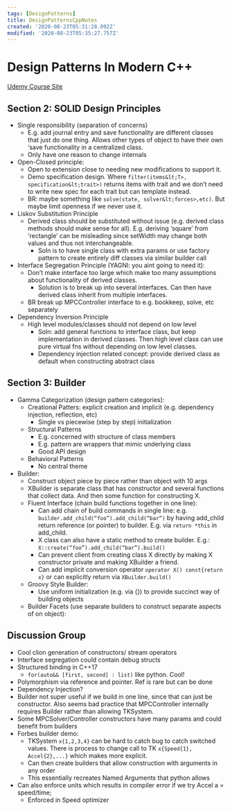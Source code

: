 ```yaml
---
tags: [DesignPatterns]
title: DesignPatternsCppNotes
created: '2020-08-23T05:31:28.092Z'
modified: '2020-08-23T05:35:27.757Z'
---
```


# Design Patterns In Modern C++
[Udemy Course Site](https://www.udemy.com/course/patterns-cplusplus/)

## Section 2: SOLID Design Principles
*   Single responsibility (separation of concerns)
    *   E.g. add journal entry and save functionality are different classes that just do one thing. Allows other types of object to have their own ‘save functionality in a centralized class.
    *   Only have one reason to change internals
*   Open-Closed principle:
    *   Open to extension close to needing new modifications to support it. 
    *   Demo specification design. Where `filter(items&lt;T>, specification&lt;trait>)` returns items with trait and we don’t need to write new spec for each trait but can template instead.
    *   BR: maybe something like `solve(state, solver&lt;forces>,etc)`. But maybe limit openness if we never use it.
*   Liskov Substitution Principle
    *   Derived class should be substituted without issue (e.g. derived class methods should make sense for all). E.g. deriving ‘square’ from ‘rectangle’ can be misleading since setWidth may change both values and thus not interchangeable.
        *   Soln is to have single class with extra params or use factory pattern to create entirely diff classes via similar builder call
*   Interface Segregation Principle (YAGNI: you aint going to need it):
    *   Don’t make interface too large which make too many assumptions about functionality of derived classes.
        *   Solution is to break up into several interfaces. Can then have derived class inherit from multiple interfaces.
    *   BR break up MPCController interface to e.g. bookkeep, solve, etc separately
*   Dependency Inversion Principle
    *   High level modules/classes should not depend on low level
        *   Soln: add general functions to interface class, but keep implementation in derived classes. Then high level class can use pure virtual fns without depending on low level classes. 
        *   Dependency injection related concept: provide derived class as default when constructing abstract class

## Section 3: Builder
*   Gamma Categorization (design pattern categories):
    *   Creational Patters: explicit creation and implicit (e.g. dependency injection, reflection, etc)
        *   Single vs piecewise (step by step) initialization
    *   Structural Patterns
        *   E.g. concerned with structure of class members
        *   E.g. pattern are wrappers that mimic underlying class
        *   Good API design
    *   Behavioral Patterns
        *   No central theme
*   Builder:
    *   Construct object piece by piece rather than object with 10 args
    *   XBuilder is separate class that has constructor and several functions that collect data. And then some function for constructing X.
    *   Fluent Interface (chain build functions together in one line):
        *   Can add chain of build commands in single line: e.g. `builder.add_child(“foo”).add_child(“bar”)` by having add_child return reference (or pointer) to builder. E.g. via `return *this` in add_child.
        *   X class can also have a static method to create builder. E.g.: \
`X::create(“foo”).add_child(“bar”).build()`
        *   Can prevent client from creating class X directly by making X constructor private and making XBuilder a friend.
        *   Can add implicit conversion operator `operator X() const{return x}` or can explicitly return via `XBuilder.build()`
    *   Groovy Style Builder:
        *   Use uniform initialization (e.g. via {}) to provide succinct way of building objects
    *   Builder Facets (use separate builders to construct separate aspects of on object):

## Discussion Group
*   Cool clion generation of constructors/ stream operators
*   Interface segregation could contain debug structs
*   Structured binding in C++17
    *   `for(auto&& [first, second] : list)` like python. Cool!
*   Polymorphism via reference and pointer. Ref is rare but can be done
*   Dependency Injection?
*   Builder not super useful if we build in one line, since that can just be constructor. Also seems bad practice that MPCController internally requires Builder rather than allowing TKSystem.
*   Some MPCSolver/Controller constructors have many params and could benefit from builders
*   Forbes builder demo:
    *   TKSystem `x{1,2,3,4}` can be hard to catch bug to catch switched values. There is process to change call to TK `x{Speed{1}, Accel{2},...}` which makes more explicit. 
    *   Can then create builders that allow construction with arguments in any order
    *   This essentially recreates Named Arguments that python allows
*   Can also enforce units which results in compiler error if we try Accel a = speed/time;
    *   Enforced in Speed optimizer

